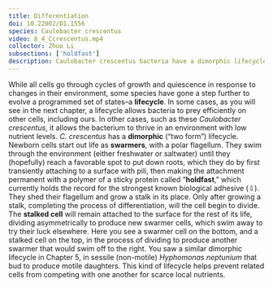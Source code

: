 ```yaml
---
title: Differentiation
doi: 10.22002/D1.1556
species: Caulobacter crescentus
video: 8_4_Ccrescentus.mp4
collector: Zhuo Li
subsections: ['holdfast']
description: Caulobacter crescentus bacteria have a dimorphic lifecycle, dividing asymmetrically into a surface-attached stalked cell and a motile swarmer cell
---
```


While all cells go through cycles of growth and quiescence in response to changes in their environment, some species have gone a step further to evolve a programmed set of states–a **lifecycle**. In some cases, as you will see in the next chapter, a lifecycle allows bacteria to prey efficiently on other cells, including ours. In other cases, such as these *Caulobacter crescentus*, it allows the bacterium to thrive in an environment with low nutrient levels. *C. crescentus* has a **dimorphic** (“two form”) lifecycle. Newborn cells start out life as **swarmers**, with a polar flagellum. They swim through the environment (either freshwater or saltwater) until they (hopefully) reach a favorable spot to put down roots, which they do by first transiently attaching to a surface with pili, then making the attachment permanent with a polymer of a sticky protein called “**holdfast**,” which currently holds the record for the strongest known biological adhesive (⇩). They shed their flagellum and grow a stalk in its place. Only after growing a stalk, completing the process of differentiation, will the cell begin to divide. The **stalked cell** will remain attached to the surface for the rest of its life, dividing asymmetrically to produce new swarmer cells, which swim away to try their luck elsewhere. Here you see a swarmer cell on the bottom, and a stalked cell on the top, in the process of dividing to produce another swarmer that would swim off to the right. You saw a similar dimorphic lifecycle in Chapter 5, in sessile (non-motile) *Hyphomonas neptunium* that bud to produce motile daughters. This kind of lifecycle helps prevent related cells from competing with one another for scarce local nutrients.


